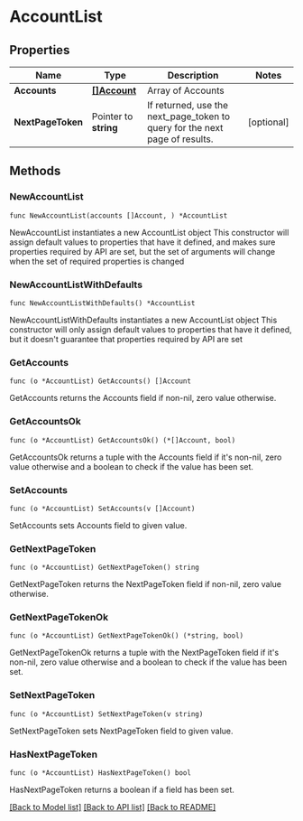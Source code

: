 # AccountList

## Properties

Name | Type | Description | Notes
------------ | ------------- | ------------- | -------------
**Accounts** | [**[]Account**](Account.md) | Array of Accounts | 
**NextPageToken** | Pointer to **string** | If returned, use the next_page_token to query for the next page of results. | [optional] 

## Methods

### NewAccountList

`func NewAccountList(accounts []Account, ) *AccountList`

NewAccountList instantiates a new AccountList object
This constructor will assign default values to properties that have it defined,
and makes sure properties required by API are set, but the set of arguments
will change when the set of required properties is changed

### NewAccountListWithDefaults

`func NewAccountListWithDefaults() *AccountList`

NewAccountListWithDefaults instantiates a new AccountList object
This constructor will only assign default values to properties that have it defined,
but it doesn't guarantee that properties required by API are set

### GetAccounts

`func (o *AccountList) GetAccounts() []Account`

GetAccounts returns the Accounts field if non-nil, zero value otherwise.

### GetAccountsOk

`func (o *AccountList) GetAccountsOk() (*[]Account, bool)`

GetAccountsOk returns a tuple with the Accounts field if it's non-nil, zero value otherwise
and a boolean to check if the value has been set.

### SetAccounts

`func (o *AccountList) SetAccounts(v []Account)`

SetAccounts sets Accounts field to given value.


### GetNextPageToken

`func (o *AccountList) GetNextPageToken() string`

GetNextPageToken returns the NextPageToken field if non-nil, zero value otherwise.

### GetNextPageTokenOk

`func (o *AccountList) GetNextPageTokenOk() (*string, bool)`

GetNextPageTokenOk returns a tuple with the NextPageToken field if it's non-nil, zero value otherwise
and a boolean to check if the value has been set.

### SetNextPageToken

`func (o *AccountList) SetNextPageToken(v string)`

SetNextPageToken sets NextPageToken field to given value.

### HasNextPageToken

`func (o *AccountList) HasNextPageToken() bool`

HasNextPageToken returns a boolean if a field has been set.


[[Back to Model list]](../README.md#documentation-for-models) [[Back to API list]](../README.md#documentation-for-api-endpoints) [[Back to README]](../README.md)


